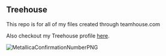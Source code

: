 ## Treehouse

This repo is for all of my files created through teamhouse.com

Also checkout my Treehouse profile [here](https://teamtreehouse.com/alysonla).

![MetallicaConfirmationNumberPNG](https://user-images.githubusercontent.com/50125090/58117737-3f2df780-7bcd-11e9-8f0c-d375e72ce0a6.PNG)

